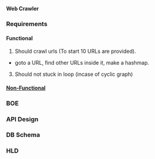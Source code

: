**Web Crawler**

### Requirements
#### Functional
1. Should crawl urls (To start 10 URLs are provided).
  - goto a URL, find other URLs inside it, make a hashmap.
3. Should not stuck in loop (incase of cyclic graph)
#### [Non-Functional](/System-Design/Scalable)

### BOE
### API Design
### DB Schema
### HLD
